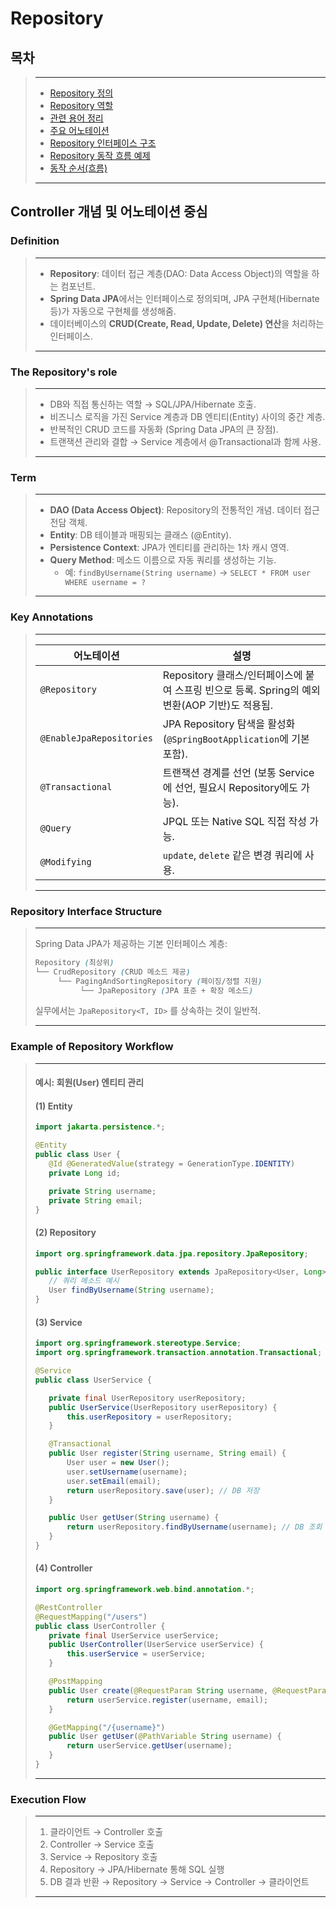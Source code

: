 # Repository

## 목차
> ---
>- [Repository 정의](#Definition)
>- [Repository 역할](#the-repository's-role)
>- [관련 용어 정리](#Term)
>- [주요 어노테이션](#key-annotations)
>- [Repository 인터페이스 구조](#repository-interface-structure)
>- [Repository 동작 흐름 예제](#example-of-repository-workflow)
>- [동작 순서(흐름)](#execution-flow)
>---



## Controller 개념 및 어노테이션 중심

### Definition
> ---
>- **Repository**: 데이터 접근 계층(DAO: Data Access Object)의 역할을 하는 컴포넌트.
>- **Spring Data JPA**에서는 인터페이스로 정의되며, JPA 구현체(Hibernate 등)가 자동으로 구현체를 생성해줌.
>- 데이터베이스의 **CRUD(Create, Read, Update, Delete) 연산**을 처리하는 인터페이스.
> ---

### The Repository's role
>---
>- DB와 직접 통신하는 역할 → SQL/JPA/Hibernate 호출.
>- 비즈니스 로직을 가진 Service 계층과 DB 엔티티(Entity) 사이의 중간 계층.
>- 반복적인 CRUD 코드를 자동화 (Spring Data JPA의 큰 장점).
>- 트랜잭션 관리와 결합 → Service 계층에서 @Transactional과 함께 사용.
>---

### Term
>---
>- **DAO (Data Access Object)**: Repository의 전통적인 개념. 데이터 접근 전담 객체.
>- **Entity**: DB 테이블과 매핑되는 클래스 (@Entity).
>- **Persistence Context**: JPA가 엔티티를 관리하는 1차 캐시 영역.
>- **Query Method**: 메소드 이름으로 자동 쿼리를 생성하는 기능.
>   - 예: `findByUsername(String username)` → `SELECT * FROM user WHERE username = ?`
>---

### Key Annotations
>---
>| 어노테이션                    | 설명                                                               |
>| ------------------------ | ---------------------------------------------------------------- |
>| `@Repository`            | Repository 클래스/인터페이스에 붙여 스프링 빈으로 등록. Spring의 예외 변환(AOP 기반)도 적용됨. |
>| `@EnableJpaRepositories` | JPA Repository 탐색을 활성화 (`@SpringBootApplication`에 기본 포함).        |
>| `@Transactional`         | 트랜잭션 경계를 선언 (보통 Service에 선언, 필요시 Repository에도 가능).               |
>| `@Query`                 | JPQL 또는 Native SQL 직접 작성 가능.                                     |
>| `@Modifying`             | `update`, `delete` 같은 변경 쿼리에 사용.                                 |
>---

### Repository Interface Structure
>---
>Spring Data JPA가 제공하는 기본 인터페이스 계층:
>```scss
>Repository (최상위)
> └── CrudRepository (CRUD 메소드 제공)
>      └── PagingAndSortingRepository (페이징/정렬 지원)
>           └── JpaRepository (JPA 표준 + 확장 메소드)
>```
>실무에서는 `JpaRepository<T, ID>` 를 상속하는 것이 일반적.
>
>---

### Example of Repository Workflow
>---
>#### 예시: 회원(User) 엔티티 관리
>#### (1) Entity
>```java
>import jakarta.persistence.*;
>
>@Entity
>public class User {
>    @Id @GeneratedValue(strategy = GenerationType.IDENTITY)
>    private Long id;
>
>    private String username;
>    private String email;
>}
>```
>#### (2) Repository
>```java
>import org.springframework.data.jpa.repository.JpaRepository;
>
>public interface UserRepository extends JpaRepository<User, Long> {
>    // 쿼리 메소드 예시
>    User findByUsername(String username);
>}
>```
>#### (3) Service
>```java
>import org.springframework.stereotype.Service;
>import org.springframework.transaction.annotation.Transactional;
>
>@Service
>public class UserService {
>
>    private final UserRepository userRepository;
>    public UserService(UserRepository userRepository) {
>        this.userRepository = userRepository;
>    }
>
>    @Transactional
>    public User register(String username, String email) {
>        User user = new User();
>        user.setUsername(username);
>        user.setEmail(email);
>        return userRepository.save(user); // DB 저장
>    }
>
>    public User getUser(String username) {
>        return userRepository.findByUsername(username); // DB 조회
>    }
>}
>```
>#### (4) Controller
>```java
>import org.springframework.web.bind.annotation.*;
>
>@RestController
>@RequestMapping("/users")
>public class UserController {
>    private final UserService userService;
>    public UserController(UserService userService) {
>        this.userService = userService;
>    }
>
>    @PostMapping
>    public User create(@RequestParam String username, @RequestParam String email){
>        return userService.register(username, email);
>    }
>
>    @GetMapping("/{username}")
>    public User getUser(@PathVariable String username) {
>        return userService.getUser(username);
>    }
>}
>```
>---

### Execution Flow
>---
> 1. 클라이언트 → Controller 호출
> 2. Controller → Service 호출
> 3. Service → Repository 호출
> 4. Repository → JPA/Hibernate 통해 SQL 실행
> 5. DB 결과 반환 → Repository → Service → Controller → 클라이언트
>---